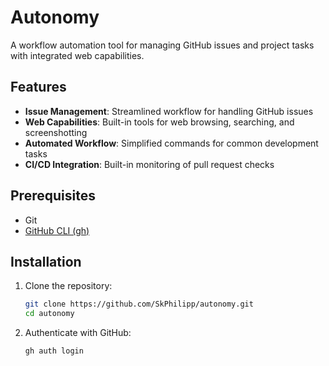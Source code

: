 # Autonomy

A workflow automation tool for managing GitHub issues and project tasks with integrated web capabilities.

## Features

- **Issue Management**: Streamlined workflow for handling GitHub issues
- **Web Capabilities**: Built-in tools for web browsing, searching, and screenshotting
- **Automated Workflow**: Simplified commands for common development tasks
- **CI/CD Integration**: Built-in monitoring of pull request checks

## Prerequisites

- Git
- [GitHub CLI (gh)](https://cli.github.com/manual/installation)

## Installation

1. Clone the repository:
   ```bash
   git clone https://github.com/SkPhilipp/autonomy.git
   cd autonomy
   ```

2. Authenticate with GitHub:
   ```bash
   gh auth login
   ```
